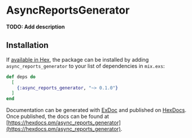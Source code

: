 # AsyncReportsGenerator

**TODO: Add description**

## Installation

If [available in Hex](https://hex.pm/docs/publish), the package can be installed
by adding `async_reports_generator` to your list of dependencies in `mix.exs`:

```elixir
def deps do
  [
    {:async_reports_generator, "~> 0.1.0"}
  ]
end
```

Documentation can be generated with [ExDoc](https://github.com/elixir-lang/ex_doc)
and published on [HexDocs](https://hexdocs.pm). Once published, the docs can
be found at [https://hexdocs.pm/async_reports_generator](https://hexdocs.pm/async_reports_generator).

